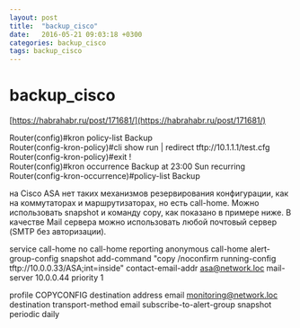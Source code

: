 ```yaml
---
layout: post
title:  "backup_cisco"
date:   2016-05-21 09:03:18 +0300
categories: backup_cisco
tags: backup_cisco
---
```


# backup_cisco
[https://habrahabr.ru/post/171681/](https://habrahabr.ru/post/171681/)

Router(config)#kron policy-list Backup         
Router(config-kron-policy)#cli show run | redirect 	 tftp://10.1.1.1/test.cfg        
Router(config-kron-policy)#exit         !       
Router(config)#kron occurrence Backup at 23:00 Sun recurring         
Router(config-kron-occurrence)#policy-list Backup




на Cisco ASA нет таких механизмов резервирования конфигурации, как на коммутаторах и маршрутизаторах, но есть call-home.
Можно использовать snapshot и команду copy, как показано в примере ниже.
В качестве Mail сервера можно использовать любой почтовый сервер (SMTP без авторизации).

service call-home
no call-home reporting anonymous
call-home
 alert-group-config snapshot
  add-command "copy /noconfirm running-config tftp://10.0.0.33/ASA;int=inside"
 contact-email-addr asa@network.loc
 mail-server 10.0.0.44 priority 1

 profile COPYCONFIG
  destination address email monitoring@network.loc
  destination transport-method email
  subscribe-to-alert-group snapshot periodic daily
